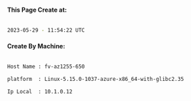 
   
#### This Page Create at:

```bash

2023-05-29 - 11:54:22 UTC

```

#### Create By Machine:

```bash

Host Name : fv-az1255-650

platform  : Linux-5.15.0-1037-azure-x86_64-with-glibc2.35

Ip Local  : 10.1.0.12

```


